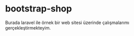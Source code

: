 # bootstrap-shop
Burada laravel ile örnek bir web sitesi üzerinde çalışmalarımı gerçekleştirmekteyim.
